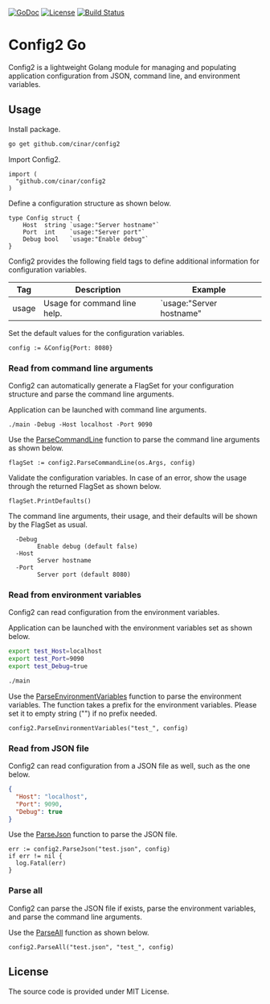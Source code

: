 [![GoDoc](https://godoc.org/github.com/cinar/config2?status.svg)](https://godoc.org/github.com/cinar/config2)
[![License](https://img.shields.io/badge/License-MIT-blue.svg)](https://opensource.org/licenses/MIT)
[![Build Status](https://travis-ci.com/cinar/config2.svg?branch=master)](https://travis-ci.com/cinar/config2)

# Config2 Go

Config2 is a lightweight Golang module for managing and populating application configuration from JSON, command line, and environment variables.

## Usage

Install package.

```bash
go get github.com/cinar/config2
```

Import Config2.

```Golang
import (
  "github.com/cinar/config2
)
```

Define a configuration structure as shown below.

```Golang
type Config struct {
	Host  string `usage:"Server hostname"`
	Port  int    `usage:"Server port"`
	Debug bool   `usage:"Enable debug"`
}
```

Config2 provides the following field tags to define additional information for configuration variables.

Tag | Description | Example
--- | --- | ---
usage | Usage for command line help. | `usage:"Server hostname"

Set the default values for the configuration variables.

```Golang
config := &Config{Port: 8080}
```
### Read from command line arguments

Config2 can automatically generate a FlagSet for your configuration structure and parse the command line arguments.

Application can be launched with command line arguments.

```
./main -Debug -Host localhost -Port 9090
```

Use the [ParseCommandLine](https://pkg.go.dev/github.com/cinar/config2#ParseCommandLine) function to parse the command line arguments as shown below.

```Golang
flagSet := config2.ParseCommandLine(os.Args, config)
```

Validate the configuration variables. In case of an error, show the usage through the returned FlagSet as shown below.

```Golang
flagSet.PrintDefaults()
```

The command line arguments, their usage, and their defaults will be shown by the FlagSet as usual.

```
  -Debug
        Enable debug (default false)
  -Host
        Server hostname
  -Port
        Server port (default 8080)
```
### Read from environment variables

Config2 can read configuration from the environment variables.

Application can be launched with the environment variables set as shown below.

```bash
export test_Host=localhost
export test_Port=9090
export test_Debug=true

./main
```

Use the [ParseEnvironmentVariables](https://pkg.go.dev/github.com/cinar/config2#ParseEnvironmentVariables) function to parse the environment variables. The function takes a prefix for the environment variables. Please set it to empty string ("") if no prefix needed. 

```Golang
config2.ParseEnvironmentVariables("test_", config)
```

### Read from JSON file

Config2 can read configuration from a JSON file as well, such as the one below.

```JSON
{
  "Host": "localhost",
  "Port": 9090,
  "Debug": true
}
```

Use the [ParseJson](https://pkg.go.dev/github.com/cinar/config2#ParseJson) function to parse the JSON file.

```Golang
err := config2.ParseJson("test.json", config)
if err != nil {
  log.Fatal(err)
}
```

### Parse all

Config2 can parse the JSON file if exists, parse the environment variables, and parse the command line arguments.

Use the [ParseAll](https://pkg.go.dev/github.com/cinar/config2#ParseAll) function as shown below.

```Golang
config2.ParseAll("test.json", "test_", config)
```

## License

The source code is provided under MIT License.
